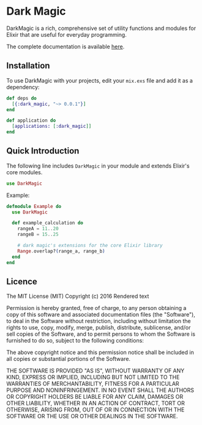 # Dark Magic

DarkMagic is a rich, comprehensive set of utility functions and modules for
Elixir that are useful for everyday programming.

The complete documentation is available [here](TODO).

## Installation

To use DarkMagic with your projects, edit your `mix.exs` file and add it as a
dependency:

``` elixir
def deps do
  [{:dark_magic, "~> 0.0.1"}]
end

def application do
  [applications: [:dark_magic]]
end
```

## Quick Introduction

The following line includes `DarkMagic` in your module and extends Elixir's core
modules.

``` elixir
use DarkMagic
```

Example:

``` elixir
defmodule Example do
  use DarkMagic

  def example_calculation do
    rangeA = 11..20
    rangeB = 15..25

    # dark magic's extensions for the core Elixir library
    Range.overlap?(range_a, range_b)
  end
end
```

## Licence

The MIT License (MIT)
Copyright (c) 2016 Rendered text

Permission is hereby granted, free of charge, to any person obtaining a copy of
this software and associated documentation files (the "Software"), to deal in
the Software without restriction, including without limitation the rights to
use, copy, modify, merge, publish, distribute, sublicense, and/or sell copies of
the Software, and to permit persons to whom the Software is furnished to do so,
subject to the following conditions:

The above copyright notice and this permission notice shall be included in all
copies or substantial portions of the Software.

THE SOFTWARE IS PROVIDED "AS IS", WITHOUT WARRANTY OF ANY KIND, EXPRESS OR
IMPLIED, INCLUDING BUT NOT LIMITED TO THE WARRANTIES OF MERCHANTABILITY, FITNESS
FOR A PARTICULAR PURPOSE AND NONINFRINGEMENT. IN NO EVENT SHALL THE AUTHORS OR
COPYRIGHT HOLDERS BE LIABLE FOR ANY CLAIM, DAMAGES OR OTHER LIABILITY, WHETHER
IN AN ACTION OF CONTRACT, TORT OR OTHERWISE, ARISING FROM, OUT OF OR IN
CONNECTION WITH THE SOFTWARE OR THE USE OR OTHER DEALINGS IN THE SOFTWARE.
